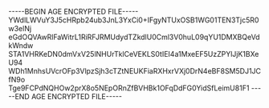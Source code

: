 -----BEGIN AGE ENCRYPTED FILE-----
YWdlLWVuY3J5cHRpb24ub3JnL3YxCi0+IFgyNTUxOSB1WG01TEN3Tjc5R0w3elNj
eGdOQVAwRlFaWitrL1RiRFJRMUdydTZkdlU0Cml3V0huL09qYU1DMXBQeVdkWndw
STA1VHRKeDN0dmVxV25lNHUrTklCeVEKLS0tIEI4a1MxeEF5UzZPYlJjK1BXeU94
WDh1MnhsUVcrOFp3VlpzSjh3cTZtNEUKFiaRXHxrVXj0DrN4eBF8SM5DJ1JCfN9o
Tge9FCPdNQHOw2prX8o5NEpORnZfBVHBk1OFqDdFG0YidSfLeimU81F1
-----END AGE ENCRYPTED FILE-----
